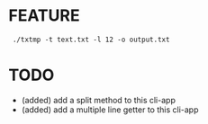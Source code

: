 
# FEATURE
``` ./txtmp -t text.txt -l 12 -o output.txt``` 

# TODO 
- (added) add a split method to this cli-app 
- (added) add a multiple line getter to this cli-app

